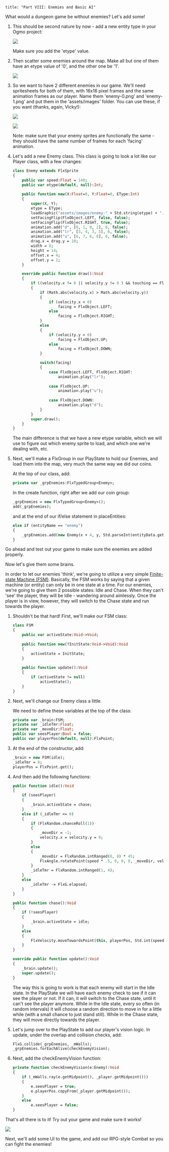 ```
title: "Part VIII: Enemies and Basic AI"
```

What would a dungeon game be without enemies? Let's add some!

1. This should be second nature by now - add a new entity type in your Ogmo project:
	
	![](../images/04_tutorials/0017.png)

	Make sure you add the 'etype' value.


2. Then scatter some enemies around the map. Make all but one of them have an etype value of '0', and the other one be '1'.

	![](../images/04_tutorials/0018.png)

3. So we want to have 2 different enemies in our game. We'll need spritesheets for both of them, with 16x16 pixel frames and the same animation frames as our player. Name them 'enemy-0.png' and 'enemy-1.png' and put them in the 'assets/images' folder. You can use these, if you want (thanks, again, Vicky!):

	![](https://github.com/HaxeFlixel/flixel-demos/blob/master/Tutorials/TurnBasedRPG/assets/images/enemy-0.png)

	![](https://github.com/HaxeFlixel/flixel-demos/blob/master/Tutorials/TurnBasedRPG/assets/images/enemy-1.png)

	Note: make sure that your enemy sprites are functionally the same - they should have the same number of frames for each 'facing' animation.

4. Let's add a new Enemy class. This class is going to look a lot like our Player class, with a few changes:

	```haxe
	class Enemy extends FlxSprite
	{
		public var speed:Float = 140;
		public var etype(default, null):Int;
		
		public function new(X:Float=0, Y:Float=0, EType:Int) 
		{
			super(X, Y);
			etype = EType;
			loadGraphic("assets/images/enemy-" + Std.string(etype) + ".png", true, 16, 16);
			setFacingFlip(FlxObject.LEFT, false, false);
			setFacingFlip(FlxObject.RIGHT, true, false);
			animation.add("d", [0, 1, 0, 2], 6, false);
			animation.add("lr", [3, 4, 3, 5], 6, false);
			animation.add("u", [6, 7, 6, 8], 6, false);
			drag.x = drag.y = 10;
			width = 8;
			height = 14;
			offset.x = 4;
			offset.y = 2;
		}
	
		override public function draw():Void 
		{
			if ((velocity.x != 0 || velocity.y != 0 ) && touching == FlxObject.NONE)
			{
				if (Math.abs(velocity.x) > Math.abs(velocity.y))
				{
					if (velocity.x < 0)
						facing = FlxObject.LEFT;
					else
						facing = FlxObject.RIGHT;
				}
				else
				{
					if (velocity.y < 0)
						facing = FlxObject.UP;
					else
						facing = FlxObject.DOWN;
				}
	
				switch(facing)
				{
					case FlxObject.LEFT, FlxObject.RIGHT:
						animation.play("lr");
						
					case FlxObject.UP:
						animation.play("u");
						
					case FlxObject.DOWN:
						animation.play("d");
				}
			}
			super.draw();
		}
	}
	```

	The main difference is that we have a new etype variable, which we will use to figure out which enemy sprite to load, and which one we're dealing with, etc.

5. Next, we'll make a FlxGroup in our PlayState to hold our Enemies, and load them into the map, very much the same way we did our coins.

	At the top of our class, add:
	
	```haxe
	private var _grpEnemies:FlxTypedGroup<Enemy>;
	```

	In the create function,  right after we add our coin group:

	```haxe
	_grpEnemies = new FlxTypedGroup<Enemy>();
	add(_grpEnemies);
	```

	and at the end of our if/else statement in placeEntities:
	
	```haxe
	else if (entityName == "enemy")
	{
		_grpEnemies.add(new Enemy(x + 4, y, Std.parseInt(entityData.get("etype"))));
	}
	```

Go ahead and test out your game to make sure the enemies are added properly.

Now let's give them some brains.

In order to let our enemies 'think', we're going to utilize a very simple [Finite-state Machine (FSM)](http://en.wikipedia.org/wiki/Finite_state_machine). Basically, the FSM works by saying that a given machine (or entity) can only be in one state at a time. For our enemies, we're going to give them 2 possible states: Idle and Chase. When they can't 'see' the player, they will be Idle - wandering around aimlessly. Once the player is in view, however, they will switch to the Chase state and run towards the player.

1. Shouldn't be that hard! First, we'll make our FSM class:

	```haxe
	class FSM
	{
		public var activeState:Void->Void;
		
		public function new(?InitState:Void->Void):Void
		{
			activeState = InitState;
		}
		
		public function update():Void
		{
			if (activeState != null)
				activeState();
		}
	}
	```

2. Next, we'll change our Enemy class a little.

	We need to define these variables at the top of the class:
	
	```haxe
	private var _brain:FSM;
	private var _idleTmr:Float;
	private var _moveDir:Float;
	public var seesPlayer:Bool = false;
	public var playerPos(default, null):FlxPoint;
	```

3. At the end of the constructor, add:
	
	```haxe
	_brain = new FSM(idle);
	_idleTmr = 0;
	playerPos = FlxPoint.get();
	```

4. And then add the following functions:

	```haxe
	public function idle():Void
	{
		if (seesPlayer)
		{
			_brain.activeState = chase;
		}
		else if (_idleTmr <= 0)
		{
			if (FlxRandom.chanceRoll(1))
			{
				_moveDir = -1;
				velocity.x = velocity.y = 0;
			}
			else
			{
				_moveDir = FlxRandom.intRanged(0, 8) * 45;
				FlxAngle.rotatePoint(speed * .5, 0, 0, 0, _moveDir, velocity);
			}
			_idleTmr = FlxRandom.intRanged(1, 4);
		}
		else
			_idleTmr -= FlxG.elapsed;
		}
	}
	
	public function chase():Void
	{
		if (!seesPlayer)
		{
			_brain.activeState = idle;
		}
		else
		{
			FlxVelocity.moveTowardsPoint(this, playerPos, Std.int(speed));
		}
	}
	
	override public function update():Void 
	{
	    _brain.update();
	    super.update();
	}
	```

	The way this is going to work is that each enemy will start in the Idle state. In the PlayState we will have each enemy check to see if it can see the player or not. If it can, it will switch to the Chase state, until it can't see the player anymore. While in the Idle state, every so often (in random intervals) it will choose a random direction to move in for a little while (with a small chance to just stand still). While in the Chase state, they will move directly towards the player.

5. Let's jump over to the PlayState to add our player's vision logic. In update, under the overlap and collision checks, add:
	
	```haxe
	FlxG.collide(_grpEnemies, _mWalls);
	_grpEnemies.forEachAlive(checkEnemyVision);
	```

6. Next, add the checkEnemyVision function:

	```haxe
	private function checkEnemyVision(e:Enemy):Void
	{
		if (_mWalls.ray(e.getMidpoint(), _player.getMidpoint()))
		{
			e.seesPlayer = true;
			e.playerPos.copyFrom(_player.getMidpoint());
		}
		else
			e.seesPlayer = false;
	}
	```

That's all there is to it! Try out your game and make sure it works!

![](../images/04_tutorials/0018b.png)

Next, we'll add some UI to the game, and add our RPG-style Combat so you can fight the enemies!
